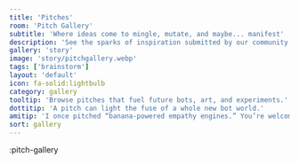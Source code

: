 ```yaml
---
title: 'Pitches'
room: 'Pitch Gallery'
subtitle: 'Where ideas come to mingle, mutate, and maybe... manifest'
description: 'See the sparks of inspiration submitted by our community.'
gallery: 'story'
image: 'story/pitchgallery.webp'
tags: ['brainstorm']
layout: 'default'
icon: fa-solid:lightbulb
category: gallery
tooltip: 'Browse pitches that fuel future bots, art, and experiments.'
dottitip: 'A pitch can light the fuse of a whole new bot world.'
amitip: 'I once pitched “banana-powered empathy engines.” You’re welcome.'
sort: gallery
---
```

:pitch-gallery
